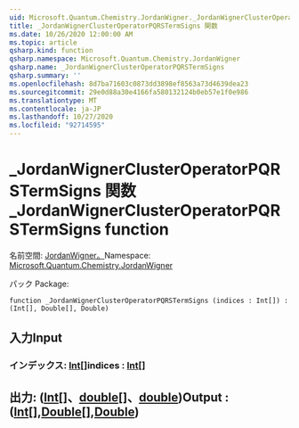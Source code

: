 ```yaml
---
uid: Microsoft.Quantum.Chemistry.JordanWigner._JordanWignerClusterOperatorPQRSTermSigns
title: _JordanWignerClusterOperatorPQRSTermSigns 関数
ms.date: 10/26/2020 12:00:00 AM
ms.topic: article
qsharp.kind: function
qsharp.namespace: Microsoft.Quantum.Chemistry.JordanWigner
qsharp.name: _JordanWignerClusterOperatorPQRSTermSigns
qsharp.summary: ''
ms.openlocfilehash: 8d7ba71603c0873dd3898ef8563a73d4639dea23
ms.sourcegitcommit: 29e0d88a30e4166fa580132124b0eb57e1f0e986
ms.translationtype: MT
ms.contentlocale: ja-JP
ms.lasthandoff: 10/27/2020
ms.locfileid: "92714595"
---
```

# <a name="_jordanwignerclusteroperatorpqrstermsigns-function"></a><span data-ttu-id="29882-102">_JordanWignerClusterOperatorPQRSTermSigns 関数</span><span class="sxs-lookup"><span data-stu-id="29882-102">_JordanWignerClusterOperatorPQRSTermSigns function</span></span>

<span data-ttu-id="29882-103">名前空間: [JordanWigner。](xref:Microsoft.Quantum.Chemistry.JordanWigner)</span><span class="sxs-lookup"><span data-stu-id="29882-103">Namespace: [Microsoft.Quantum.Chemistry.JordanWigner](xref:Microsoft.Quantum.Chemistry.JordanWigner)</span></span>

<span data-ttu-id="29882-104">パック [](https://nuget.org/packages/)</span><span class="sxs-lookup"><span data-stu-id="29882-104">Package: [](https://nuget.org/packages/)</span></span>




```qsharp
function _JordanWignerClusterOperatorPQRSTermSigns (indices : Int[]) : (Int[], Double[], Double)
```


## <a name="input"></a><span data-ttu-id="29882-105">入力</span><span class="sxs-lookup"><span data-stu-id="29882-105">Input</span></span>

### <a name="indices--int"></a><span data-ttu-id="29882-106">インデックス: [Int](xref:microsoft.quantum.lang-ref.int)[]</span><span class="sxs-lookup"><span data-stu-id="29882-106">indices : [Int](xref:microsoft.quantum.lang-ref.int)[]</span></span>





## <a name="output--intdoubledouble"></a><span data-ttu-id="29882-107">出力: ([Int](xref:microsoft.quantum.lang-ref.int)[]、[double](xref:microsoft.quantum.lang-ref.double)[]、[double](xref:microsoft.quantum.lang-ref.double))</span><span class="sxs-lookup"><span data-stu-id="29882-107">Output : ([Int](xref:microsoft.quantum.lang-ref.int)[],[Double](xref:microsoft.quantum.lang-ref.double)[],[Double](xref:microsoft.quantum.lang-ref.double))</span></span>

